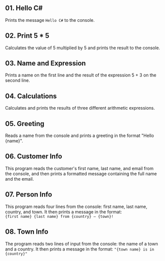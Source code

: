 ## 01. Hello C#
Prints the message `Hello C#` to the console.

## 02. Print 5 * 5
Calculates the value of 5 multiplied by 5 and prints the result to the console.

## 03. Name and Expression
Prints a name on the first line and the result of the expression 5 + 3 on the second line.

## 04. Calculations  
Calculates and prints the results of three different arithmetic expressions.

## 05. Greeting  
Reads a name from the console and prints a greeting in the format "Hello {name}".

## 06. Customer Info  
This program reads the customer's first name, last name, and email from the console, and then prints a formatted message containing the full name and the email.

## 07. Person Info  
This program reads four lines from the console: first name, last name, country, and town. It then prints a message in the format:  
`{first name} {last name} from {country} – {town}!`

## 08. Town Info
The program reads two lines of input from the console: the name of a town and a country. It then prints a message in the format:
`"{town name} is in {country}"`

